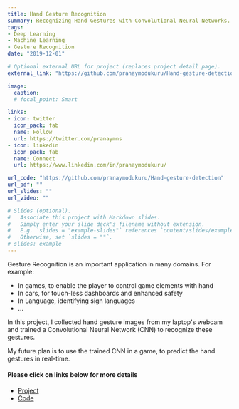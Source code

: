 ```yaml
---
title: Hand Gesture Recognition
summary: Recognizing Hand Gestures with Convolutional Neural Networks.
tags:
- Deep Learning
- Machine Learning
- Gesture Recognition
date: "2019-12-01"

# Optional external URL for project (replaces project detail page).
external_link: "https://github.com/pranaymodukuru/Hand-gesture-detection"

image:
  caption:
  # focal_point: Smart

links:
- icon: twitter
  icon_pack: fab
  name: Follow
  url: https://twitter.com/pranaymns
- icon: linkedin
  icon_pack: fab
  name: Connect
  url: https://www.linkedin.com/in/pranaymodukuru/

url_code: "https://github.com/pranaymodukuru/Hand-gesture-detection"
url_pdf: ""
url_slides: ""
url_video: ""

# Slides (optional).
#   Associate this project with Markdown slides.
#   Simply enter your slide deck's filename without extension.
#   E.g. `slides = "example-slides"` references `content/slides/example-slides.md`.
#   Otherwise, set `slides = ""`.
# slides: example
---
```


Gesture Recognition is an important application in many domains.
For example:
* In games, to enable the player to control game elements with hand
* In cars, for touch-less dashboards and enhanced safety
* In Language, identifying sign languages
* ...

In this project, I collected hand gesture images from my laptop's webcam and trained a Convolutional Neural Network (CNN) to recognize these gestures.

My future plan is to use the trained CNN in a game, to predict the hand gestures in real-time.

#### Please click on links below for more details
* [Project](https://github.com/pranaymodukuru/Hand-gesture-detection)
* [Code](https://github.com/pranaymodukuru/Hand-gesture-detection/blob/master/HandGestureRecognitionCNN.ipynb)
